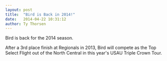 ```yaml
---
layout: post
title:  "Bird is Back in 2014!"
date:   2014-04-22 10:31:12
author: Ty Thorsen
---
```


Bird is back for the 2014 season.

<!--more-->

After a 3rd place finish at Regionals in 2013, Bird will compete as the Top Select Flight out of the North Central in this year's USAU Triple Crown Tour.